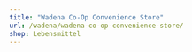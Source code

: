 ```yaml
---
title: "Wadena Co-Op Convenience Store"
url: /wadena/wadena-co-op-convenience-store/
shop: Lebensmittel
---
```


